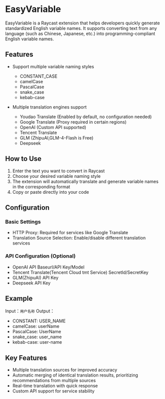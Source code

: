 # EasyVariable

EasyVariable is a Raycast extension that helps developers quickly generate standardized English variable names. It supports converting text from any language (such as Chinese, Japanese, etc.) into programming-compliant English variable names.

## Features

- Support multiple variable naming styles
  - CONSTANT_CASE
  - camelCase
  - PascalCase
  - snake_case
  - kebab-case

- Multiple translation engines support
  - Youdao Translate (Enabled by default, no configuration needed)
  - Google Translate (Proxy required in certain regions)
  - OpenAI (Custom API supported)
  - Tencent Translate
  - GLM (ZhipuAI,GLM-4-Flash is Free)
  - Deepseek

## How to Use

1. Enter the text you want to convert in Raycast
2. Choose your desired variable naming style
3. The extension will automatically translate and generate variable names in the corresponding format
4. Copy or paste directly into your code

## Configuration

### Basic Settings
- HTTP Proxy: Required for services like Google Translate
- Translation Source Selection: Enable/disable different translation services

### API Configuration (Optional)
- OpenAI API Baseurl/API Key/Model
- Tencent Translate(Tencent Cloud tmt Service) SecretId/SecretKey
- GLM(ZhipuAI) API Key
- Deepseek API Key

## Example

Input：`用户名称`
Output：
- CONSTANT: USER_NAME
- camelCase: userName
- PascalCase: UserName
- snake_case: user_name
- kebab-case: user-name

## Key Features

- Multiple translation sources for improved accuracy
- Automatic merging of identical translation results, prioritizing recommendations from multiple sources
- Real-time translation with quick response
- Custom API support for service stability